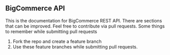 ## BigCommerce API
This is the documentation for BigCommerce REST API. There are sections that can be improved. Feel free to contribute via pull requests. Some things to remember while submitting pull requests

1. Fork the repo and create a feature branch
2. Use these feature branches while submitting pull requests.

